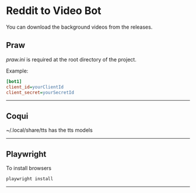 # Reddit to Video Bot

You can download the background videos from the releases.

## Praw

*praw.ini* is required at the root directory of the project.

Example:

```ini
[bot1]
client_id=yourClientId
client_secret=yourSecretId
```

---

## Coqui

~/.local/share/tts has the tts models

---

## Playwright

To install browsers

```
playwright install
```

---
